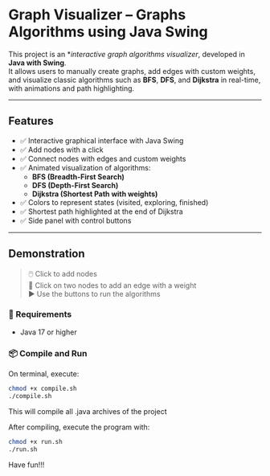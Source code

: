 # Graph Visualizer – Graphs Algorithms using Java Swing

This project is an **interactive graph algorithms visualizer*, developed in **Java with Swing**.  
It allows users to manually create graphs, add edges with custom weights, and visualize classic algorithms such as **BFS**, **DFS**, and **Dijkstra** in real-time, with animations and path highlighting.

---

## Features

- ✅ Interactive graphical interface with Java Swing
- ✅ Add nodes with a click
- ✅ Connect nodes with edges and custom weights
- ✅ Animated visualization of algorithms:
    - **BFS (Breadth-First Search)**
    - **DFS (Depth-First Search)**
    - **Dijkstra (Shortest Path with weights)**
- ✅ Colors to represent states (visited, exploring, finished)
- ✅ Shortest path highlighted at the end of Dijkstra
- ✅ Side panel with control buttons

---

## Demonstration

> 🖱️ Click to add nodes  
> 🔗 Click on two nodes to add an edge with a weight  
> ▶️ Use the buttons to run the algorithms

### 🔧 Requirements
- Java 17 or higher

### 📦 Compile and Run
On terminal, execute:

```bash
chmod +x compile.sh
./compile.sh
```

This will compile all .java archives of the project

After compiling, execute the program with:

```bash
chmod +x run.sh
./run.sh
```

Have fun!!!
